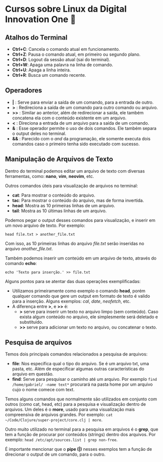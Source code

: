 # Cursos sobre Linux da Digital Innovation One :penguin:

## Atalhos do Terminal

* **Ctrl+C**: Cancela o comando atual em funcionamento.
* **Ctrl+Z**: Pausa o comando atual, em primeiro ou segundo plano.
* **Ctrl+D**: Logout da sessão atual (sai do terminal).
* **Ctrl+W**: Apaga uma palavra na linha de comando.
* **Ctrl+U**: Apaga a linha inteira.
* **Ctrl+R**: Busca um comando recente.



## Operadores

* **|** : Serve para enviar a saída de um comando, para a entrada de outro.
* **>** : Redireciona a saída de um comando para outro comando ou arquivo.
* **>>** : Similar ao anterior, além de redirecionar a saída, ele também concatena ela com o conteúdo existente em um arquivo.
* **<** : Direciona a entrada de um arquivo para a saída de um comando.
* **&** : Esse operador permite o uso de dois comandos. Ele também separa o output deles no terminal.
* **&&** : Parecido com o *and* da programação, ele somente executa dois comandos caso o primeiro tenha sido executado com sucesso.



## Manipulação de Arquivos de Texto

Dentro do terminal podemos editar um arquivo de texto com diversas ferramentas, como: **nano**, **vim**, **neovim**, etc.

Outros comandos úteis para visualização de arquivos no terminal:

* **cat**: Para mostrar o conteúdo do arquivo.
* **tac**: Para mostrar o conteúdo do arquivo, mas de forma invertida.
* **head**: Mostra as 10 primeiras linhas de um arquivo.
* **tail**: Mostra as 10 últimas linhas de um arquivo.

Podemos pegar o output desses comandos para visualização, e inserir em um novo arquivo de texto. Por exemplo:

```shell
head file.txt > another_file.txt
```

Com isso, as 10 primeiras linhas do arquivo *file.txt* serão inseridas no arquivo *another_file.txt*.

Também podemos inserir um conteúdo em um arquivo de texto, através do comando **echo**:

```shell
echo 'Texto para inserção.' >> file.txt
```

Alguns pontos para se atentar das duas operações exemplificadas:

* Utilizamos primeiramente como exemplo o comando **head**, porém qualquer comando que gere um output em formato de texto é valido para a inserção. Alguns exemplos: *cal*, *date*, *neofetch*, etc.
* A diferença entre **>**, e **>>** é:
  * **>** serve para inserir um texto no arquivo limpo (sem conteúdo). Caso exista algum conteúdo no arquivo, ele simplesmente será deletado e substituido.
  * **>>** serve para adicionar um texto no arquivo, ou concatenar o texto.



## Pesquisa de arquivos

Temos dois principais comandos relacionados a pesquisa de arquivos:

* **file**: Nos especifica qual o tipo do arquivo. Se é um arquivo txt, uma pasta, etc. Além de especificar algumas outras características do arquivo em questão.
* **find**: Serve para pesquisar o caminho até um arquivo. Por exemplo `find /home/gabriel/ -name text*` procurará na pasta home por um arquivo cujo o nome comece com text.

Temos alguns comandos que normalmente são utilizados em conjunto com outros (como cat, head, etc) para a pesquisa e visualização dentro de arquivos. Um deles é o **more**, usado para uma visualização mais compreensiva de arquivos grandes. Por exemplo: `cat ~/Code/Clojure/super-project/core.clj | more`.

Outro muito utilizado no terminal para a pesquisa em arquivos é o **grep**, que tem a função de procurar por conteúdos (strings) dentro dos arquivos. Por exemplo: `head /etc/apt/sources.list | grep non-free`.

É importante mencionar que o **pipe (|)** nesses exemplos tem a função de direcionar o output de um comando, para o outro.

